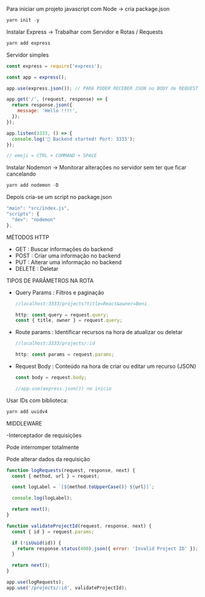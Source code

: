 Para iniciar um projeto javascript com Node → cria package.json

```jsx
yarn init -y
```

Instalar Express → Trabalhar com Servidor e Rotas / Requests

```jsx
yarn add express
```

Servidor simples

```jsx
const express = require('express');

const app = express();

app.use(express.json()); // PARA PODER RECEBER JSON no BODY de REQUEST

app.get('/', (request, response) => {
  return response.json({
    message: 'Hello !!!!',
  });
});

app.listen(3333, () => {
  console.log('🚀 Backend started! Port: 3333');
});

// emoji = CTRL + COMMAND + SPACE
```

Instalar Nodemon → Monitorar alterações no servidor sem ter que ficar cancelando

```jsx
yarn add nodemon -D
```

Depois cria-se um script no package.json

```jsx
"main": "src/index.js",
"scripts": {
  "dev": "nodemon"
},
```

MÉTODOS HTTP

- GET : Buscar informações do backend
- POST : Criar uma informação no backend
- PUT : Alterar uma informação no backend
- DELETE : Deletar

TIPOS DE PARÂMETROS NA ROTA

- Query Params : Filtros e paginação

  ```jsx
  //localhost:3333/projects?title=React&owner=Beni

  http: const query = request.query;
  const { title, owner } = request.query;
  ```

- Route params : Identificar recursos na hora de atualizar ou deletar

  ```jsx
  //localhost:3333/projects/:id

  http: const params = request.params;
  ```

- Request Body : Conteúdo na hora de criar ou editar um recurso {JSON}

  ```jsx
  const body = request.body;

  //app.use(express.json()) no início
  ```

Usar IDs com biblioteca:

```jsx
yarn add uuidv4
```

MIDDLEWARE

-Interceptador de requisições

Pode interromper totalmente

Pode alterar dados da requisição

```jsx
function logRequests(request, response, next) {
  const { method, url } = request;

  const logLabel = `[${method.toUpperCase()} ${url}]`;

  console.log(logLabel);

  return next();
}

function validateProjectId(request, response, next) {
  const { id } = request.params;

  if (!isUuid(id)) {
    return response.status(400).json({ error: 'Invalid Project ID' });
  }

  return next();
}

app.use(logRequests);
app.use('/projects/:id', validateProjectId);
```
